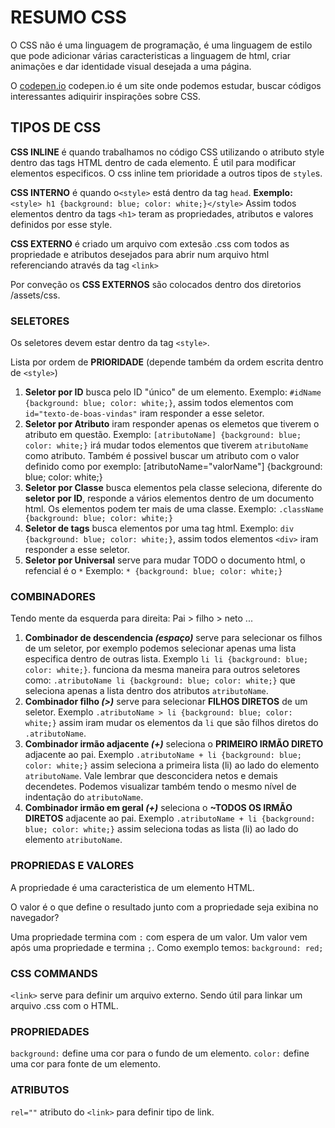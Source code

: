 # RESUMO CSS

O CSS não é uma linguagem de programação, é uma linguagem de estilo que pode adicionar várias caracteristicas a linguagem de html, criar animações e dar identidade visual desejada a uma página.

O [codepen.io](https://codepen.io) codepen.io é um site onde podemos estudar, buscar códigos interessantes adiquirir inspirações sobre CSS.

## TIPOS DE CSS

**CSS INLINE** é quando trabalhamos no código CSS utilizando o atributo style dentro das tags HTML dentro de cada elemento. É util para modificar elementos especificos. O css inline tem prioridade a outros tipos de `style`s.

**CSS INTERNO** é quando o`<style>` está dentro da tag `head`. **Exemplo:** `<style> h1 {background: blue; color: white;}</style>` Assim todos elementos dentro da tags `<h1>` teram as propriedades, atributos e valores definidos por esse style.

**CSS EXTERNO** é criado um arquivo com extesão .css com todos as propriedade e atributos desejados para abrir num arquivo html referenciando através da tag `<link>`

Por conveção os **CSS EXTERNOS** são colocados dentro dos diretorios /assets/css.

### SELETORES

Os seletores devem estar dentro da tag `<style>`.

Lista por ordem de **PRIORIDADE** (depende também da ordem escrita dentro de `<style>`)

1. **Seletor por ID** busca pelo ID "único" de um elemento. Exemplo: `#idName {background: blue; color: white;}`, assim todos elementos com `id="texto-de-boas-vindas"` iram responder a esse seletor.
1. **Seletor por Atributo** iram responder apenas os elemetos que tiverem o atributo em questão. Exemplo: `[atributoName] {background: blue; color: white;}` irá mudar todos elementos que tiverem `atributoName` como atributo. Também é possivel buscar um atributo com o valor definido como por exemplo: [atributoName="valorName"] {background: blue; color: white;}
1. **Seletor por Classe** busca elementos pela classe seleciona, diferente do **seletor por ID**, responde a vários elementos dentro de um documento html. Os elementos podem ter mais de uma classe. Exemplo: `.className {background: blue; color: white;}`
1. **Seletor de tags** busca elementos por uma tag html. Exemplo: `div {background: blue; color: white;}`, assim todos elementos `<div>` iram responder a esse seletor.
1. **Seletor por Universal** serve para mudar TODO o documento html, o refencial é o `*` Exemplo: `* {background: blue; color: white;}`

### COMBINADORES

Tendo mente da esquerda para direita: Pai > filho > neto ...

1. **Combinador de descendencia *(espaço)*** serve para selecionar os filhos de um seletor, por exemplo podemos selecionar apenas uma lista especifica dentro de outras lista. Exemplo `li li {background: blue; color: white;}`. funciona da mesma maneira para outros seletores como: `.atributoName li {background: blue; color: white;}` que seleciona apenas a lista dentro dos atributos `atributoName`.
1. **Combinador filho *(>)*** serve para selecionar **FILHOS DIRETOS** de um seletor. Exemplo `.atributoName > li {background: blue; color: white;}` assim iram mudar os elementos da `li` que são filhos diretos do `.atributoName`.
1. **Combinador irmão adjacente *(+)*** seleciona o **PRIMEIRO IRMÃO DIRETO** adjacente ao pai. Exemplo `.atributoName + li {background: blue; color: white;}` assim seleciona a primeira lista (li) ao lado do elemento `atributoName`. Vale lembrar que desconcidera netos e demais decendetes. Podemos visualizar também tendo o mesmo nível de indentação do `atributoName`.
1. **Combinador irmão em geral *(+)*** seleciona o **~TODOS OS IRMÃO DIRETOS** adjacente ao pai. Exemplo `.atributoName + li {background: blue; color: white;}` assim seleciona todas as lista (li) ao lado do elemento `atributoName`.

### PROPRIEDAS E VALORES

A propriedade é uma caracteristica de um elemento HTML.

O valor é o que define o resultado junto com a propriedade seja exibina no navegador?

Uma propriedade termina com `:` com espera de um valor.
Um valor vem após uma propriedade e termina `;`. Como exemplo temos: `background: red;`

### CSS COMMANDS

`<link>` serve para definir um arquivo externo. Sendo útil para linkar um arquivo .css com o HTML.

### PROPRIEDADES

`background:` define uma cor para o fundo de um elemento.
`color:` define uma cor para fonte de um elemento.

### ATRIBUTOS

`rel=""` atributo do `<link>` para definir tipo de link.
